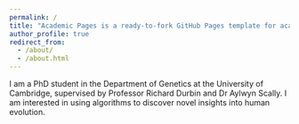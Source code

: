 ```yaml
---
permalink: /
title: "Academic Pages is a ready-to-fork GitHub Pages template for academic personal websites"
author_profile: true
redirect_from: 
  - /about/
  - /about.html
---
```


I am a PhD student in the Department of Genetics at the University of Cambridge, supervised by Professor Richard Durbin and Dr Aylwyn Scally. I am interested in using algorithms to discover novel insights into human evolution.   
